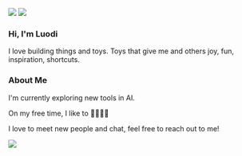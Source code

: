 [![](https://img.shields.io/badge/linkedin-%230077B5.svg?&style=for-the-badge&logo=linkedin&logoColor=white)](https://www.linkedin.com/in/luodiwang/)
[![](https://img.shields.io/badge/Gmail-D14836?style=for-the-badge&logo=gmail&logoColor=white)](mailto:lwang1289@gmail.com)

### Hi, I'm Luodi

I love building things and toys. Toys that give me and others joy, fun, inspiration, shortcuts. 

### About Me
I'm currently exploring new tools in AI. 

On my free time, I like to 🏃🚵‍♀️🧘

I love to meet new people and chat, feel free to reach out to me!

![](https://leetcard.jacoblin.cool/WglwMR?ext=heatmap)
